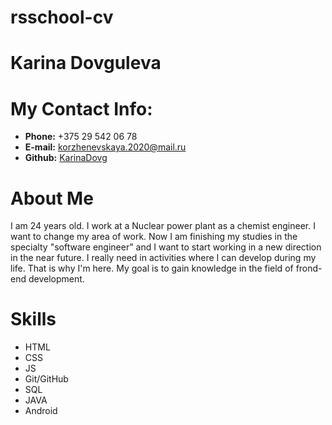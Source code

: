 # **rsschool-cv**
# **Karina Dovguleva**
# **My Contact Info:**
*  **Phone:** +375 29 542 06 78
*  **E-mail:** korzhenevskaya.2020@mail.ru
*  **Github:** [KarinaDovg](https://github.com/KarinaDovg)
# **About Me**
I am 24 years old. I work at a Nuclear power plant as a chemist engineer. I want to change my area of work. Now I am finishing my studies in the specialty "software engineer" and I want to start working in a new direction in the near future. I really need in activities where I can develop during my life. That is why I'm here. My goal is to gain knowledge in the field of frond-end development.
# **Skills**
*  HTML
*  CSS
*  JS
*  Git/GitHub
*  SQL
*  JAVA
*  Android